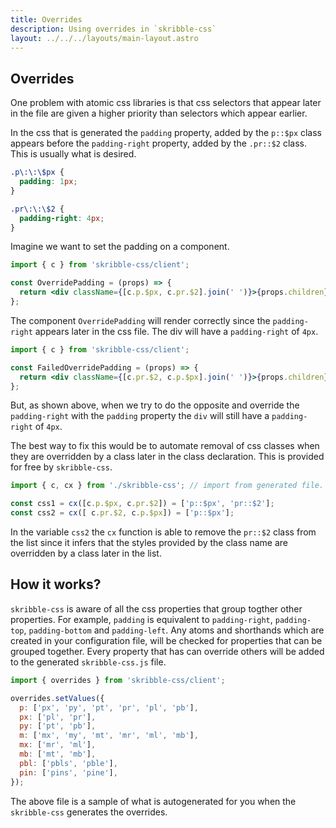 ```yaml
---
title: Overrides
description: Using overrides in `skribble-css`
layout: ../../../layouts/main-layout.astro
---
```


## Overrides

One problem with atomic css libraries is that css selectors that appear later in the file are given a higher priority than selectors which appear earlier.

In the css that is generated the `padding` property, added by the `p::$px` class appears before the `padding-right` property, added by the `.pr::$2` class. This is usually what is desired.

```css
.p\:\:\$px {
  padding: 1px;
}

.pr\:\:\$2 {
  padding-right: 4px;
}
```

Imagine we want to set the padding on a component.

```jsx
import { c } from 'skribble-css/client';

const OverridePadding = (props) => {
  return <div className={[c.p.$px, c.pr.$2].join(' ')}>{props.children}</div>;
};
```

The component `OverridePadding` will render correctly since the `padding-right` appears later in the css file. The div will have a `padding-right` of `4px`.

```jsx
import { c } from 'skribble-css/client';

const FailedOverridePadding = (props) => {
  return <div className={[c.pr.$2, c.p.$px].join(' ')}>{props.children}</div>;
};
```

But, as shown above, when we try to do the opposite and override the `padding-right` with the `padding` property the `div` will still have a `padding-right` of `4px`.

The best way to fix this would be to automate removal of css classes when they are overridden by a class later in the class declaration. This is provided for free by `skribble-css`.

```js
import { c, cx } from './skribble-css'; // import from generated file.

const css1 = cx([c.p.$px, c.pr.$2]) = ['p::$px', 'pr::$2'];
const css2 = cx([ c.pr.$2, c.p.$px]) = ['p::$px'];
```

In the variable `css2` the `cx` function is able to remove the `pr::$2` class from the list since it infers that the styles provided by the class name are overridden by a class later in the list.

## How it works?

`skribble-css` is aware of all the css properties that group togther other properties. For example, `padding` is equivalent to `padding-right`, `padding-top`, `padding-bottom` and `padding-left`. Any atoms and shorthands which are created in your configuration file, will be checked for properties that can be grouped together. Every property that has can override others will be added to the generated `skribble-css.js` file.

```js
import { overrides } from 'skribble-css/client';

overrides.setValues({
  p: ['px', 'py', 'pt', 'pr', 'pl', 'pb'],
  px: ['pl', 'pr'],
  py: ['pt', 'pb'],
  m: ['mx', 'my', 'mt', 'mr', 'ml', 'mb'],
  mx: ['mr', 'ml'],
  mb: ['mt', 'mb'],
  pbl: ['pbls', 'pble'],
  pin: ['pins', 'pine'],
});
```

The above file is a sample of what is autogenerated for you when the `skribble-css` generates the overrides.
